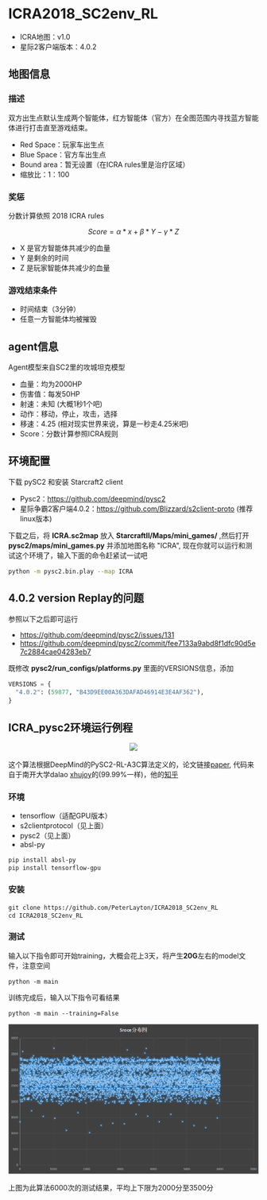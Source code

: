# ICRA2018_SC2env_RL

* ICRA地图：v1.0
* 星际2客户端版本：4.0.2

## 地图信息

### 描述

双方出生点默认生成两个智能体，红方智能体（官方）在全图范围内寻找蓝方智能体进行打击直至游戏结束。

* Red Space：玩家车出生点
* Blue Space：官方车出生点
* Bound area：暂无设置（在ICRA rules里是治疗区域）
* 缩放比：1：100

### 奖惩

分数计算依照 2018 ICRA rules

$$ Score = α * x + β * Y - γ * Z $$

* X 是官方智能体共减少的血量
* Y 是剩余的时间
* Z 是玩家智能体共减少的血量

### 游戏结束条件

* 时间结束（3分钟）
* 任意一方智能体均被摧毁

## agent信息

Agent模型来自SC2里的攻城坦克模型

* 血量：均为2000HP
* 伤害值：每发50HP
* 射速：未知 (大概1秒1个吧)
* 动作：移动，停止，攻击，选择
* 移速：4.25 (相对现实世界来说，算是一秒走4.25米吧)
* Score：分数计算参照ICRA规则

## 环境配置

下载 pySC2 和安装 Starcraft2 client

* Pysc2：https://github.com/deepmind/pysc2
* 星际争霸2客户端4.0.2：https://github.com/Blizzard/s2client-proto (推荐linux版本)

下载之后，将 **ICRA.sc2map** 放入 **StarcraftII/Maps/mini_games/** ,然后打开 **pysc2/maps/mini_games.py** 并添加地图名称 "ICRA",
现在你就可以运行和测试这个环境了，输入下面的命令赶紧试一试吧

```bash
python -m pysc2.bin.play --map ICRA
```

## 4.0.2 version Replay的问题

参照以下之后即可运行

* https://github.com/deepmind/pysc2/issues/131 
* https://github.com/deepmind/pysc2/commit/fee7133a9abd8f1dfc90d5e7c2884cae04283eb7

既修改 **pysc2/run_configs/platforms.py** 里面的VERSIONS信息，添加

```python
VERSIONS = {
  "4.0.2": (59877, "B43D9EE00A363DAFAD46914E3E4AF362"),
}
```

## ICRA_pysc2环境运行例程

<div align="center">
  <img src=images/ICRA.gif width="720px"/>
</div>

这个算法根据DeepMind的PySC2-RL-A3C算法定义的，论文链接[paper](https://deepmind.com/documents/110/sc2le.pdf),
代码来自于南开大学dalao [xhujoy](https://github.com/xhujoy/pysc2-agents)的(99.99%一样)，他的[知乎](https://zhuanlan.zhihu.com/p/29246185?group_id=890682069733232640)

### 环境

* tensorflow（适配GPU版本）
* s2clientprotocol（见上面）
* pysc2（见上面）
* absl-py

```shell
pip install absl-py
pip install tensorflow-gpu
```

### 安装

```shell
git clone https://github.com/PeterLayton/ICRA2018_SC2env_RL
cd ICRA2018_SC2env_RL
```

### 测试

输入以下指令即可开始training，大概会花上3天，将产生**20G**左右的model文件，注意空间

```shell
python -m main
```

训练完成后，输入以下指令可看结果

```shell
python -m main --training=False
```

<div align="center">
  <img src=images/sroce.png width="910px"/>
</div>

上图为此算法6000次的测试结果，平均上下限为2000分至3500分
